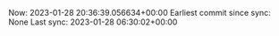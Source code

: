 Now: 2023-01-28 20:36:39.056634+00:00 Earliest commit since sync: None Last sync: 2023-01-28 06:30:02+00:00
